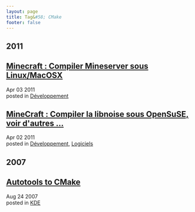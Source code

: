 ```yaml
---
layout: page
title: Tag&#58; CMake
footer: false
---
```


<div id="blog-archives" class="category">
<h2>2011</h2>

<article>
<h1><a href="/2011/04/03/minecraft-compiler-mineserver-sous-linuxmacosx/index.html">Minecraft : Compiler Mineserver sous Linux/MacOSX</a></h1>
<time datetime="2011-04-03T00:00:00-06:00" pubdate><span class='month'>Apr</span> <span class='day'>03</span> <span class='year'>2011</span></time>
<footer>
<span class="categories">posted in 
<a href='/categories/développement/'>Développement</a></span>
</footer>
</article>

<article>
<h1><a href="/2011/04/02/minecraft-compiler-la-libnoise-sous-opensuse-voir-dautres/index.html">MineCraft : Compiler la libnoise sous OpenSuSE, voir d'autres ...</a></h1>
<time datetime="2011-04-02T00:00:00-06:00" pubdate><span class='month'>Apr</span> <span class='day'>02</span> <span class='year'>2011</span></time>
<footer>
<span class="categories">posted in 
<a href='/categories/développement/'>Développement</a>, <a href='/categories/logiciels/'>Logiciels</a></span>
</footer>
</article>
<h2>2007</h2>

<article>
<h1><a href="/2007/08/24/autotools-to-cmake/index.html">Autotools to CMake</a></h1>
<time datetime="2007-08-24T00:00:00-06:00" pubdate><span class='month'>Aug</span> <span class='day'>24</span> <span class='year'>2007</span></time>
<footer>
<span class="categories">posted in 
<a href='/categories/kde/'>KDE</a></span>
</footer>
</article>
</div>
